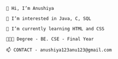 
        👋 Hi, I’m Anushiya
        
        👀 I’m interested in Java, C, SQL
        
        🌱 I’m currently learning HTML and CSS
        
        👩🏻‍🎓 Degree - BE. CSE - Final Year
        
        📫 CONTACT - anushiya123anu123@gmail.com
        
<!---
anushiya216/anushiya216 is a ✨ special ✨ repository because its `README.md` (this file) appears on your GitHub profile.
You can click the Preview link to take a look at your changes.
--->
